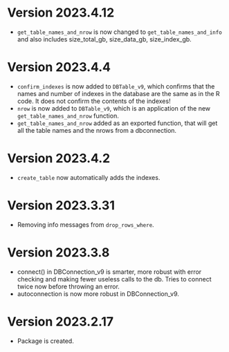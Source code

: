 # Version 2023.4.12

- `get_table_names_and_nrow` is now changed to `get_table_names_and_info` and also includes size_total_gb, size_data_gb, size_index_gb.

# Version 2023.4.4

- `confirm_indexes` is now added to `DBTable_v9`, which confirms that the names and number of indexes in the database are the same as in the R code. It does not confirm the contents of the indexes!
- `nrow` is now added to `DBTable_v9`, which is an application of the new `get_table_names_and_nrow` function.
- `get_table_names_and_nrow` added as an exported function, that will get all the table names and the nrows from a dbconnection.

# Version 2023.4.2

- `create_table` now automatically adds the indexes.

# Version 2023.3.31

- Removing info messages from `drop_rows_where`.

# Version 2023.3.8

- connect() in DBConnection_v9 is smarter, more robust with error checking and making fewer useless calls to the db. Tries to connect twice now before throwing an error.
- autoconnection is now more robust in DBConnection_v9.

# Version 2023.2.17

- Package is created.

